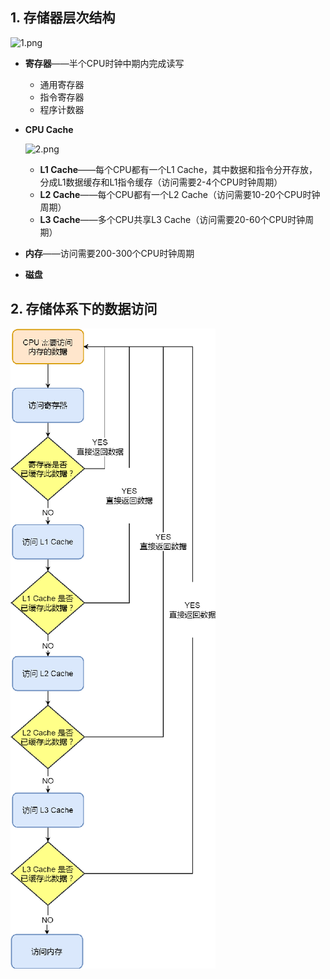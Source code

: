 ## 1. 存储器层次结构

![1.png](D:\文档\hxq的重要文件\github\note\操作系统\p\1.png)

* **寄存器**——半个CPU时钟中期内完成读写

  * 通用寄存器
  * 指令寄存器
  * 程序计数器

* **CPU Cache**

  ![2.png](D:\文档\hxq的重要文件\github\note\操作系统\p\2.png)

  * **L1 Cache**——每个CPU都有一个L1 Cache，其中数据和指令分开存放，分成L1数据缓存和L1指令缓存（访问需要2-4个CPU时钟周期）
  * **L2 Cache**——每个CPU都有一个L2 Cache（访问需要10-20个CPU时钟周期）
  * **L3 Cache**——多个CPU共享L3 Cache（访问需要20-60个CPU时钟周期）

* **内存**——访问需要200-300个CPU时钟周期

* **磁盘**



## 2. 存储体系下的数据访问

![3.png](p/3.png)
